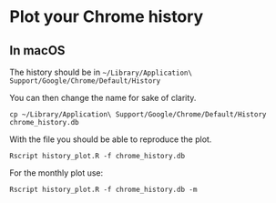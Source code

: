 # Plot your Chrome history


## In macOS

The history should be in `~/Library/Application\ Support/Google/Chrome/Default/History`

You can then change the name for sake of clarity.

```
cp ~/Library/Application\ Support/Google/Chrome/Default/History chrome_history.db
```

With the file you should be able to reproduce the plot.

```
Rscript history_plot.R -f chrome_history.db
```

For the monthly plot use:

```
Rscript history_plot.R -f chrome_history.db -m
```
